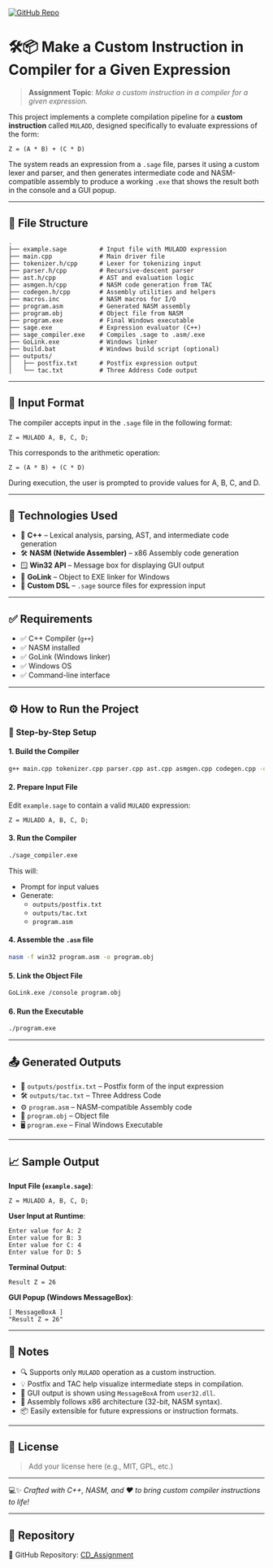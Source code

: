 [![GitHub Repo](https://img.shields.io/badge/GitHub-CD_Assignment-blue?logo=github)](https://github.com/godsonsphilip/CD_Assignment)


# 🛠️📦 Make a Custom Instruction in Compiler for a Given Expression

> **Assignment Topic**: _Make a custom instruction in a compiler for a given expression._

This project implements a complete compilation pipeline for a **custom instruction** called `MULADD`, designed specifically to evaluate expressions of the form:

```plaintext
Z = (A * B) + (C * D)
```

The system reads an expression from a `.sage` file, parses it using a custom lexer and parser, and then generates intermediate code and NASM-compatible assembly to produce a working `.exe` that shows the result both in the console and a GUI popup.

---

## 📂 File Structure

```plaintext
.
├── example.sage         # Input file with MULADD expression
├── main.cpp             # Main driver file
├── tokenizer.h/cpp      # Lexer for tokenizing input
├── parser.h/cpp         # Recursive-descent parser
├── ast.h/cpp            # AST and evaluation logic
├── asmgen.h/cpp         # NASM code generation from TAC
├── codegen.h/cpp        # Assembly utilities and helpers
├── macros.inc           # NASM macros for I/O
├── program.asm          # Generated NASM assembly
├── program.obj          # Object file from NASM
├── program.exe          # Final Windows executable
├── sage.exe             # Expression evaluator (C++)
├── sage_compiler.exe    # Compiles .sage to .asm/.exe
├── GoLink.exe           # Windows linker
├── build.bat            # Windows build script (optional)
├── outputs/
│   ├── postfix.txt      # Postfix expression output
│   └── tac.txt          # Three Address Code output
```

---

## 📝 Input Format

The compiler accepts input in the `.sage` file in the following format:

```plaintext
Z = MULADD A, B, C, D;
```

This corresponds to the arithmetic operation:

```plaintext
Z = (A * B) + (C * D)
```

During execution, the user is prompted to provide values for A, B, C, and D.

---

## 🧠 Technologies Used

- 🧾 **C++** – Lexical analysis, parsing, AST, and intermediate code generation
- 🛠️ **NASM (Netwide Assembler)** – x86 Assembly code generation
- 🪟 **Win32 API** – Message box for displaying GUI output
- 🔗 **GoLink** – Object to EXE linker for Windows
- 📁 **Custom DSL** – `.sage` source files for expression input

---

## ✅ Requirements

- ✅ C++ Compiler (`g++`)
- ✅ NASM installed
- ✅ GoLink (Windows linker)
- ✅ Windows OS
- ✅ Command-line interface

---

## ⚙️ How to Run the Project

### 🔧 Step-by-Step Setup

#### 1. **Build the Compiler**

```bash
g++ main.cpp tokenizer.cpp parser.cpp ast.cpp asmgen.cpp codegen.cpp -o sage_compiler.exe
```

#### 2. **Prepare Input File**

Edit `example.sage` to contain a valid `MULADD` expression:

```plaintext
Z = MULADD A, B, C, D;
```

#### 3. **Run the Compiler**

```bash
./sage_compiler.exe
```

This will:
- Prompt for input values
- Generate:
  - `outputs/postfix.txt`
  - `outputs/tac.txt`
  - `program.asm`

#### 4. **Assemble the `.asm` file**

```bash
nasm -f win32 program.asm -o program.obj
```

#### 5. **Link the Object File**

```bash
GoLink.exe /console program.obj
```

#### 6. **Run the Executable**

```bash
./program.exe
```

---

## 📤 Generated Outputs

- 🧮 `outputs/postfix.txt` – Postfix form of the input expression  
- 🛠️ `outputs/tac.txt` – Three Address Code  
- ⚙️ `program.asm` – NASM-compatible Assembly code  
- 🧱 `program.obj` – Object file  
- 🖥️ `program.exe` – Final Windows Executable

---

## 📈 Sample Output

**Input File (`example.sage`)**:
```plaintext
Z = MULADD A, B, C, D;
```

**User Input at Runtime**:
```plaintext
Enter value for A: 2
Enter value for B: 3
Enter value for C: 4
Enter value for D: 5
```

**Terminal Output**:
```plaintext
Result Z = 26
```

**GUI Popup (Windows MessageBox)**:
```
[ MessageBoxA ]
"Result Z = 26"
```

---

## 📎 Notes

- 🔍 Supports only `MULADD` operation as a custom instruction.
- 💡 Postfix and TAC help visualize intermediate steps in compilation.
- 🔧 GUI output is shown using `MessageBoxA` from `user32.dll`.
- 🧱 Assembly follows x86 architecture (32-bit, NASM syntax).
- 📦 Easily extensible for future expressions or instruction formats.

---

## 🪪 License

> Add your license here (e.g., MIT, GPL, etc.)

---

💻✨ _Crafted with C++, NASM, and ❤️ to bring custom compiler instructions to life!_


---

## 🔗 Repository

📁 GitHub Repository: [CD_Assignment](https://github.com/godsonsphilip/CD_Assignment)

